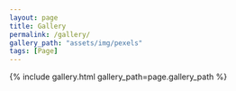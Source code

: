 ```yaml
---
layout: page
title: Gallery
permalink: /gallery/
gallery_path: "assets/img/pexels"
tags: [Page]
---
```


{% include gallery.html gallery_path=page.gallery_path %}
